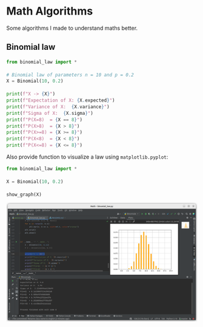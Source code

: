 # Math Algorithms

Some algorithms I made to understand maths better.

## Binomial law

```python
from binomial_law import *

# Binomial law of parameters n = 10 and p = 0.2
X = Binomial(10, 0.2)

print(f"X -> {X}")
print(f"Expectation of X: {X.expected}")
print(f"Variance of X:  {X.variance}")
print(f"Sigma of X:  {X.sigma}")
print(f"P(X=8)  = {X == 8}")
print(f"P(X>8)  = {X > 8}")
print(f"P(X>=8) = {X >= 8}")
print(f"P(X<8)  = {X < 8}")
print(f"P(X<=8) = {X <= 8}")
```

Also provide function to visualize a law using `matplotlib.pyplot`:

```python
from binomial_law import *

X = Binomial(10, 0.2)

show_graph(X)
```

![PyCharm](images/binomial_law.png)

